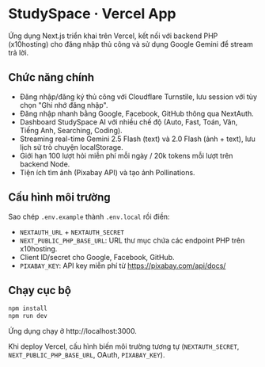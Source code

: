 # StudySpace · Vercel App

Ứng dụng Next.js triển khai trên Vercel, kết nối với backend PHP (x10hosting) cho đăng nhập thủ công và sử dụng Google Gemini để stream trả lời.

## Chức năng chính

- Đăng nhập/đăng ký thủ công với Cloudflare Turnstile, lưu session với tùy chọn "Ghi nhớ đăng nhập".
- Đăng nhập nhanh bằng Google, Facebook, GitHub thông qua NextAuth.
- Dashboard StudySpace AI với nhiều chế độ (Auto, Fast, Toán, Văn, Tiếng Anh, Searching, Coding).
- Streaming real-time Gemini 2.5 Flash (text) và 2.0 Flash (ảnh + text), lưu lịch sử trò chuyện localStorage.
- Giới hạn 100 lượt hỏi miễn phí mỗi ngày / 20k tokens mỗi lượt trên backend Node.
- Tiện ích tìm ảnh (Pixabay API) và tạo ảnh Pollinations.

## Cấu hình môi trường

Sao chép `.env.example` thành `.env.local` rồi điền:

- `NEXTAUTH_URL` + `NEXTAUTH_SECRET`
- `NEXT_PUBLIC_PHP_BASE_URL`: URL thư mục chứa các endpoint PHP trên x10hosting.
- Client ID/secret cho Google, Facebook, GitHub.
- `PIXABAY_KEY`: API key miễn phí từ https://pixabay.com/api/docs/

## Chạy cục bộ

```bash
npm install
npm run dev
```

Ứng dụng chạy ở http://localhost:3000.

Khi deploy Vercel, cấu hình biến môi trường tương tự (`NEXTAUTH_SECRET`, `NEXT_PUBLIC_PHP_BASE_URL`, OAuth, `PIXABAY_KEY`).
